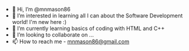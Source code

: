 - 👋 Hi, I’m @mnmason86
- 👀 I’m interested in learning all I can about the Software Development world! I'm new here :)
- 🌱 I’m currently learning basics of coding with HTML and C++
- 💞️ I’m looking to collaborate on ...
- 📫 How to reach me - mnmason86@gmail.com

<!---
mnmason86/mnmason86 is a ✨ special ✨ repository because its `README.md` (this file) appears on your GitHub profile.
You can click the Preview link to take a look at your changes.
--->
